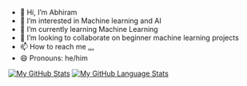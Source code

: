 - 👋 Hi, I’m Abhiram
- 👀 I’m interested in Machine learning and AI 
- 🌱 I’m currently learning Machine Learning
- 💞️ I’m looking to collaborate on beginner machine learning projects
- 📫 How to reach me [...](https://www.instagram.com/rizzzmaxxing/)
- 😄 Pronouns: he/him

[![My GitHub Stats](https://github-readme-stats.vercel.app/api/?username=abhiram-k-2223&count_private=true&theme=tokyonight&showicons=true)]()  [![My GitHub Language Stats](https://github-readme-stats.vercel.app/api/top-langs/?username=abhiram-k-2223&langs_count=5&theme=tokyonight)]()
